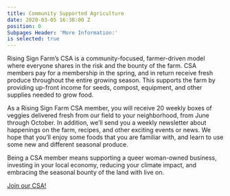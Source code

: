 ```yaml
---
title: Community Supported Agriculture
date: 2020-03-05 16:38:00 Z
position: 0
Subpages Header: 'More Information:'
is selected: true
---
```


Rising Sign Farm’s CSA is a community-focused, farmer-driven model where everyone shares in the risk and the bounty of the farm. CSA members pay for a membership in the spring, and in return receive fresh produce throughout the entire growing season. This supports the farm by providing up-front income for seeds, compost, equipment, and other supplies needed to grow food. 

As a Rising Sign Farm CSA member, you will receive 20 weekly boxes of veggies delivered fresh from our field to your neighborhood, from June through October. In addition, we’ll send you a weekly newsletter about happenings on the farm, recipes, and other exciting events or news. We hope that you’ll enjoy some foods that you are familiar with, and learn to use some new and different seasonal produce. 

Being a CSA member means supporting a queer woman-owned business, investing in your local economy, reducing your climate impact, and embracing the seasonal bounty of the land with live on. 

[Join our CSA!](https://docs.google.com/forms/d/18QCL7GZFTEIg_KGLME95GGZWmc_EnTYRU5ZW2atwLSc/viewform?edit_requested=true)